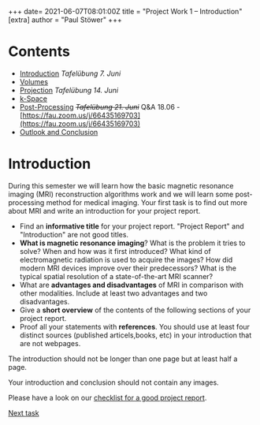 +++
date= 2021-06-07T08:01:00Z
title = "Project Work 1 – Introduction"
[extra]
author = "Paul Stöwer"
+++

# Contents

- [Introduction](../introduction) *Tafelübung 7. Juni*
- [Volumes](../volume)
- [Projection](../projection) *Tafelübung 14. Juni*
- [k-Space](../projectiondomain)
- [Post-Processing](../postprocessing) <del>*Tafelübung 21. Juni*</del> Q&A 18.06 - [https://fau.zoom.us/j/66435169703](https://fau.zoom.us/j/66435169703)
- [Outlook and Conclusion](../conclusion)

# Introduction

During this semester we will learn how the basic magnetic resonance imaging (MRI) reconstruction algorithms work and we will learn some post-processing method for medical imaging.
Your first task is to find out more about MRI and write an introduction for your project report.

- Find an **informative title** for your project report. "Project Report" and "Introduction" are not good titles.
- **What is magnetic resonance imaging**?
  What is the problem it tries to solve? When and how was it first introduced?
  What kind of electromagnetic radiation is used to acquire the images?
  How did modern MRI devices improve over their predecessors? What is the typical spatial resolution of a state-of-the-art MRI scanner?
- What are **advantages and disadvantages** of MRI in comparison with other modalities. Include at least two advantages and
  two disadvantages.
- Give a **short overview** of the contents of the following sections of your project report.
- Proof all your statements with **references**. You should use at least four distinct sources (published articels,books, etc) in your introduction that are
  not webpages.


The introduction should not be longer than one page but at least half a page. 


Your introduction and conclusion should not contain any images.

Please have a look on our [checklist for a good project report](../checklist).
<!--Whenever we refer to the maximum length of a section we're not counting figures and tables and just consider the length-->
<!--of the text.-->

[Next task](../volume)

